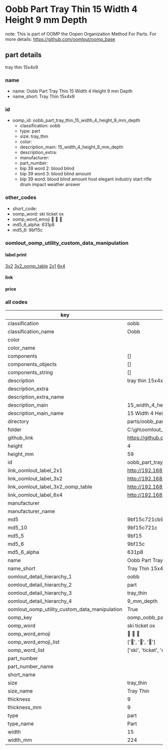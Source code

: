 # Oobb Part Tray Thin 15 Width 4 Height 9 mm Depth  

note: This is part of OOMP the Oopen Organization Method For Parts. For more details: https://github.com/oomlout/oomp_base

##  part details
  



tray thin 15x4x9



### name
* name: Oobb Part Tray Thin 15 Width 4 Height 9 mm Depth
* name_short: Tray Thin 15x4x9 
### id
* oomp_id: oobb_part_tray_thin_15_width_4_height_9_mm_depth
  * classification: oobb
  * type: part
  * size: tray_thin
  * color: 
  * description_main: 15_width_4_height_9_mm_depth
  * description_extra: 
  * manufacturer: 
  * part_number: 
  * bip 39 word 2: blood blind
  * bip 39 word 3: blood blind amount
  * bip 39 word: blood blind amount host elegant industry start rifle drum impact weather answer

### other_codes
* short_code: 
* oomp_word: ski ticket ox
* oomp_word_emoji :ski: :ticket: :ox:
* md5_6_alpha: 631p8
* md5_6: 9bf15c






### oomlout_oomp_utility_custom_data_manipulation
#### label print
[3x2](http://192.168.1.245:1112/?label=oomp%20631p8)
[3x2_oomp_table](http://192.168.1.108:1112/?label=oomp%20631p8)
[2x1](http://192.168.1.242:1112/?label=oomp%20631p8)
[6x4](http://192.168.1.55:1112/?label=oomp%20631p8)    

#### link

                              

#### price







### all codes 
| key | value |  
| --- | --- |  
| classification | oobb |  
| classification_name | Oobb |  
| color |  |  
| color_name |  |  
| components | [] |  
| components_objects | [] |  
| components_string | [] |  
| description | tray thin 15x4x9 |  
| description_extra |  |  
| description_extra_name |  |  
| description_main | 15_width_4_height_9_mm_depth |  
| description_main_name | 15 Width 4 Height 9 mm Depth |  
| directory | parts/oobb_part_tray_thin_15_width_4_height_9_mm_depth |  
| folder | C:\gh\oomlout_oobb_version_4_generated_parts\parts\oobb_part_tray_thin_15_width_4_height_9_mm_depth |  
| github_link | https://github.com/oomlout/oomlout_oomp_part_src/tree/main/parts/oobb_part_tray_thin_15_width_4_height_9_mm_depth |  
| height | 4 |  
| height_mm | 59 |  
| id | oobb_part_tray_thin_15_width_4_height_9_mm_depth |  
| link_oomlout_label_2x1 | http://192.168.1.242:1112/?label=oomp%20631p8 |  
| link_oomlout_label_3x2 | http://192.168.1.245:1112/?label=oomp%20631p8 |  
| link_oomlout_label_3x2_oomp_table | http://192.168.1.108:1112/?label=oomp%20631p8 |  
| link_oomlout_label_6x4 | http://192.168.1.55:1112/?label=oomp%20631p8 |  
| manufacturer |  |  
| manufacturer_name |  |  
| md5 | 9bf15c721cb9ba95cca3c6e01005f0bf |  
| md5_10 | 9bf15c721c |  
| md5_5 | 9bf15 |  
| md5_6 | 9bf15c |  
| md5_6_alpha | 631p8 |  
| name | Oobb Part Tray Thin 15 Width 4 Height 9 mm Depth |  
| name_short | Tray Thin 15x4x9  |  
| oomlout_detail_hierarchy_1 | oobb |  
| oomlout_detail_hierarchy_2 | part |  
| oomlout_detail_hierarchy_3 | tray_thin |  
| oomlout_detail_hierarchy_4 | 9_mm_depth |  
| oomlout_oomp_utility_custom_data_manipulation | True |  
| oomp_key | oomp_oobb_part_tray_thin_15_width_4_height_9_mm_depth |  
| oomp_word | ski ticket ox |  
| oomp_word_emoji | :ski: :ticket: :ox: |  
| oomp_word_emoji_list | [':ski:', ':ticket:', ':ox:'] |  
| oomp_word_list | ['ski', 'ticket', 'ox'] |  
| part_number |  |  
| part_number_name |  |  
| short_name |  |  
| size | tray_thin |  
| size_name | Tray Thin |  
| thickness | 9 |  
| thickness_mm | 9 |  
| type | part |  
| type_name | Part |  
| width | 15 |  
| width_mm | 224 |  
